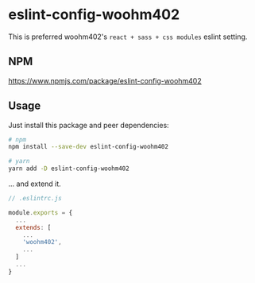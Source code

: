 # eslint-config-woohm402

This is preferred woohm402's `react + sass + css modules` eslint setting.

## NPM

https://www.npmjs.com/package/eslint-config-woohm402

## Usage

Just install this package and peer dependencies:

```zsh
# npm
npm install --save-dev eslint-config-woohm402

# yarn
yarn add -D eslint-config-woohm402
```

... and extend it.

```js
// .eslintrc.js

module.exports = {
  ...
  extends: [
    ...
    'woohm402',
    ...
  ]
  ...
}
```

